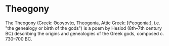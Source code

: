 # Theogony
The Theogony (Greek: Θεογονία, Theogonía, Attic Greek: [tʰeoɡoníaː], i.e. "the genealogy or birth of the gods") is a poem by Hesiod (8th–7th century BC) describing the origins and genealogies of the Greek gods, composed c. 730–700 BC.
